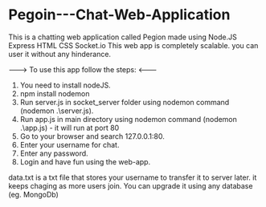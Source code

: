# Pegoin---Chat-Web-Application
This is a chatting web application called Pegion made using Node.JS  Express  HTML  CSS  Socket.io
This web app is completely scalable. you can user it without any hinderance.

---> To use this app follow the steps: <--- 
1. You need to install nodeJS.
2. npm install nodemon
2. Run server.js in socket_server folder using nodemon command (nodemon .\server.js).
3. Run app.js in main directory using nodemon command (nodemon .\app.js) - it will run at port 80
4. Go to your browser and search 127.0.0.1:80.
5. Enter your username for chat.
6. Enter any password.
7. Login and have fun using the web-app.

data.txt is a txt file that stores your username to transfer it to server later. it keeps chaging as more users join. You can upgrade it using any database (eg. MongoDb)
